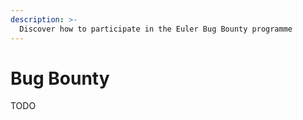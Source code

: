 ```yaml
---
description: >-
  Discover how to participate in the Euler Bug Bounty programme
---
```


# Bug Bounty

TODO
